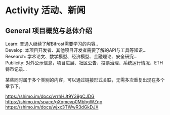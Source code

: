 # Activity  活动、新闻  

## General  项目概览与总体介绍  
Learn: 普通人继续了解Bifrost需要学习的内容..   
Develop: 本项目开发者、其他项目开发者需要了解的API与工具等知识...  
Research: 学术论文、数学模型、经济模型、金融理论、安全研究...  
Publicity: 对外公示信息，项目进展、社区公告、投票治理、系统运行情况、ETH铸币记录...  

某些同时属于多个类别的内容，可以通过链接形式关联，无需多次重复出现在多个章节下。  


https://shimo.im/docx/vrrhHJt9Y39gCJDG  
https://shimo.im/space/gXqmevp0MbhgWZqo  
https://shimo.im/docs/wjxx3TWwR3dGkDJX  

